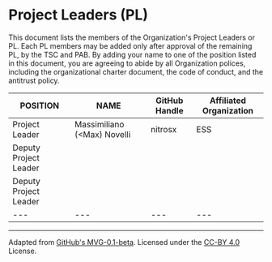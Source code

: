 # Project Leaders (PL)

This document lists the members of the Organization's Project Leaders or PL. Each PL members may be added only after approval of the remaining PL, by the TSC and PAB. By adding your name to one of the position listed in this document, you are agreeing to abide by all Organization polices, including the organizational charter document, the code of conduct, and the antitrust policy.

| **POSITION** | **NAME** | **GitHub Handle** | **Affiliated Organization** |
| --- | --- | --- | --- |
| Project Leader | Massimiliano (<Max) Novelli | nitrosx | ESS |
| Deputy Project Leader | | | | 
| Deputy Project Leader | | | | 
| --- | --- | --- | --- |

---
Adapted from [GitHub's MVG-0.1-beta](https://github.com/github/MVG). Licensed under the [CC-BY 4.0](https://creativecommons.org/licenses/by-sa/4.0/) License.
